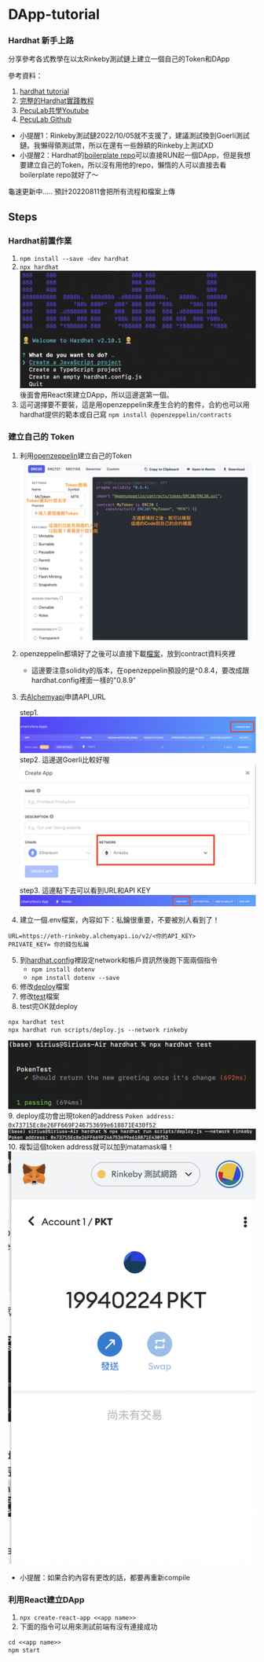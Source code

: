 # DApp-tutorial
### Hardhat 新手上路
分享參考各式教學在以太Rinkeby測試鏈上建立一個自己的Token和DApp

參考資料：
1. [hardhat tutorial](https://hardhat.org/tutorial)
2. [完整的Hardhat實踐教程](https://medium.com/my-blockchain-development-daily-journey/%E5%AE%8C%E6%95%B4%E7%9A%84hardhat%E5%AF%A6%E8%B8%90%E6%95%99%E7%A8%8B-a9b005aa4c12)
3. [PecuLab共學Youtube](https://youtu.be/0rlY6WUtrAY)
4. [PecuLab Github](https://github.com/pecu/PecuLab4SEP)
* 小提醒1：Rinkeby測試鏈2022/10/05就不支援了，建議測試換到Goerli測試鏈。我懶得領測試幣，所以在還有一些餘額的Rinkeby上測試XD
* 小提醒2：Hardhat的[boilerplate repo](https://github.com/NomicFoundation/hardhat-boilerplate)可以直接RUN起一個DApp，但是我想要建立自己的Token，所以沒有用他的repo，懶惰的人可以直接去看boilerplate repo就好了～

龜速更新中.....
預計20220811會把所有流程和檔案上傳

## Steps
### Hardhat前置作業
1. `npm install --save -dev hardhat`
2. `npx hardhat` 
![](figures/hardhat_init.png)
後面會用React來建立DApp，所以這邊選第一個。
3. 這可選擇要不要裝，這是用openzeppelin來產生合約的套件，合約也可以用hardhat提供的範本或自己寫
`npm install @openzeppelin/contracts`
### 建立自己的 Token
1. 利用[openzeppelin](https://docs.openzeppelin.com/contracts/4.x/wizard)建立自己的Token
![](figures/openzepplin.png)
2. openzeppelin都填好了之後可以直接下載[檔案](hardhat/contracts/PokenTest.sol)，放到contract資料夾裡
    * 這邊要注意solidity的版本，在openzeppelin預設的是^0.8.4，要改成跟hardhat.config裡面一樣的"0.8.9"
3. 去[Alchemyapi](https://dashboard.alchemyapi.io/)申請API_URL

    step1. ![](figures/API_step1.png)
    step2. 這邊選Goerli比較好喔![](figures/API_step2.png)
    step3. 這邊點下去可以看到URL和API KEY![](figures/API_step3.png)

4. 建立一個.env檔案，內容如下：私鑰很重要，不要被別人看到了！
```
URL=https://eth-rinkeby.alchemyapi.io/v2/<你的API_KEY>
PRIVATE_KEY= 你的錢包私鑰
```
5. 到[hardhat.config](hardhat/hardhat.config.js)裡設定network和帳戶資訊然後跑下面兩個指令
    * `npm install dotenv`
    * `npm install dotenv --save`
6. 修改[deploy](hardhat/scripts/deploy.js)檔案
7. 修改[test](hardhat/test/Test.js)檔案
8. test完OK就deploy
```
npx hardhat test
npx hardhat run scripts/deploy.js --network rinkeby
```
![](figures/test_success.png)
9. deploy成功會出現token的address
`Poken address: 0x73715Ec8e26FF669F246753699e618871E430f52`
![](figures/deploy_success.png)
10. 複製這個token address就可以加到matamask囉！
![](figures/matamask.png)

* 小提醒：如果合約內容有更改的話，都要再重新compile

### 利用React建立DApp
1. `npx create-react-app <<app name>>`
2. 下面的指令可以用來測試前端有沒有連接成功
```
cd <<app name>>
npm start
```
